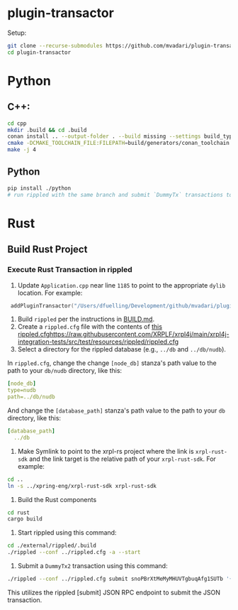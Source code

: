 # plugin-transactor


Setup:

```bash
git clone --recurse-submodules https://github.com/mvadari/plugin-transactor.git
cd plugin-transactor
```

# Python

## C++:
```bash
cd cpp
mkdir .build && cd .build
conan install .. --output-folder . --build missing --settings build_type=Debug
cmake -DCMAKE_TOOLCHAIN_FILE:FILEPATH=build/generators/conan_toolchain.cmake -DCMAKE_BUILD_TYPE=Debug -Dtests=Off .. 
make -j 4
```

## Python

```bash
pip install ./python
# run rippled with the same branch and submit `DummyTx` transactions to it
```

# Rust

## Build Rust Project






### Execute Rust Transaction in rippled

1. Update `Application.cpp` near line `1185` to point to the appropriate `dylib` location. For example:

```c++
 addPluginTransactor("/Users/dfuelling/Development/github/mvadari/plugin-transactor/rust/target/debug/libdummy_tx.dylib");
```

1. Build `rippled` per the instructions in [BUILD.md](./external/rippled/BUILD.md).
1. Create a `rippled.cfg` file with the contents of [this rippled.cfg]()https://raw.githubusercontent.com/XRPLF/xrpl4j/main/xrpl4j-integration-tests/src/test/resources/rippled/rippled.cfg
1. Select a directory for the rippled database (e.g., `../db` and `../db/nudb`).

In `rippled.cfg`, change the change `[node_db]` stanza's path value to the path to your `db/nudb` directory,
like this:

```yaml
[node_db]
type=nudb
path=../db/nudb
```

And change the `[database_path]` stanza's path value to the path to your `db` directory, like this:
```yaml
[database_path]
  ../db
```

1. Make Symlink to point to the xrpl-rs project where the link is `xrpl-rust-sdk` and the link target is the relative 
path of your `xrpl-rust-sdk`. For example:

```bash
cd ..
ln -s ../xpring-eng/xrpl-rust-sdk xrpl-rust-sdk
```

1. Build the Rust components 

```bash
cd rust
cargo build
```

1. Start rippled using this command:

```bash
cd ./external/rippled/.build
./rippled --conf ../rippled.cfg -a --start
```

1. Submit a `DummyTx2` transaction using this command:

```bash
./rippled --conf ../rippled.cfg submit snoPBrXtMeMyMHUVTgbuqAfg1SUTb '{"TransactionType": "DummyTx2", "Account": "rHb9CJAWyB4rj91VRWn96DkukG4bwdtyTh", "RegularKey": "rKyudGBFnT6N5fJdaHnRqLpWM1CD8oFrBZ"}'
```

This utilizes the rippled [submit] JSON RPC endpoint to submit the JSON transaction.